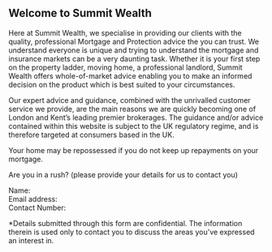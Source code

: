 ## Welcome to Summit Wealth 

Here at Summit Wealth, we specialise in providing our clients with the quality, professional Mortgage and Protection advice the you can trust. We understand everyone is unique and trying to understand the mortgage and insurance markets can be a very daunting task. Whether it is your first step on the property ladder, moving home, a professional landlord, Summit Wealth offers whole-of-market advice enabling you to make an informed decision on the product which is best suited to your circumstances. 

Our expert advice and guidance, combined with the unrivalled customer service we provide, are the main reasons we are quickly becoming one of London and Kent’s leading premier brokerages. 
The guidance and/or advice contained within this website is subject to the UK regulatory regime, and is therefore targeted at consumers based in the UK.

Your home may be repossessed if you do not keep up repayments on your mortgage.


Are you in a rush? (please provide your details for us to contact you) 

Name:  
Email address:  
Contact Number:  

*Details submitted through this form are confidential. The information therein is used only to contact you to discuss the areas you've expressed an interest in.  

